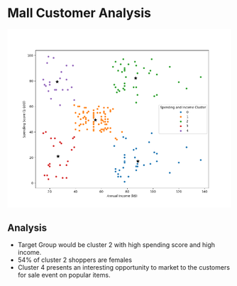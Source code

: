 # Mall Customer Analysis

![cluster](clustering.png)

## Analysis

- Target Group would be cluster 2 with high spending score and high income.
- 54% of cluster 2 shoppers are females
- Cluster 4 presents an interesting opportunity to market to the customers for sale event on popular items.
